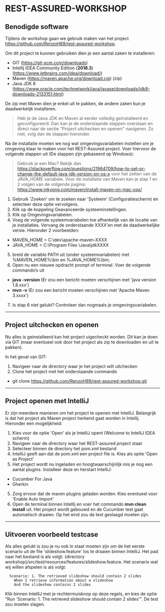 # REST-ASSURED-WORKSHOP

## Benodigde software

Tijdens de workshop gaan we gebruik maken van het project https://github.com/RenzoH89/rest-assured-workshop.

Om dit project te kunnen gebruiken dien je een aantal zaken te installeren:

*	GIT (https://git-scm.com/downloads)
*	Intellij IDEA Community Edition (**2018.3**) (https://www.jetbrains.com/idea/download/)
*	Maven (https://maven.apache.org/download.cgi) (zip) 
*	Java JDK 8 (https://www.oracle.com/technetwork/java/javase/downloads/jdk8-downloads-2133151.html)

De zip met Maven dien je enkel uit te pakken, de andere zaken kun je daadwerkelijk installeren. 

> Heb je de Java JDK en Maven al eerder volledig geinstalleerd en geconfigureerd. Dan kan je de onderstaande stappen overslaan en direct naar de sectie "Project uitchecken en openen" navigeren. Zo niet, volg dan de stappen hieronder.

Na de installatie moeten we nog wat omgevingsvariabelen instellen om je omgeving klaar te maken voor het REST-Assured project. Voer hiervoor de volgende stappen uit (De stappen zijn gebaseerd op Windows):

> Gebruik je een Mac? Bekijk dan https://stackoverflow.com/questions/21964709/how-to-set-or-change-the-default-java-jdk-version-on-os-x voor het zetten van de JAVA_HOME variabele. Voor de installatie van Maven kan je stap 1 en 2 volgen van de volgende pagina: https://www.mkyong.com/maven/install-maven-on-mac-osx/

1.	Gebruik 'Zoeken' om te zoeken naar 'Systeem' (Configuratiescherm) en selecteer deze optie vervolgens.
2.	Klik op de koppeling Geavanceerde systeeminstellingen.
3.	Klik op Omgevingsvariabelen.
4.	Voeg de volgende systeemvariabelen toe afhankelijk van de locatie van je installaties. Vervang de onderstaande XXXX'en met de daadwerkelijke versie. Hieronder 2 voorbeelden:
  * MAVEN_HOME = C:\dev\apache-maven-XXXX
  * JAVA_HOME =  C:\Program Files \Java\jdkXXXX
5.	breid de variable PATH uit (onder systeemvariabelen) met %MAVEN_HOME%\bin en %JAVA_HOME%\bin;
6.	Open nu een nieuwe opdracht prompt of terminal. Voer de volgende commando’s uit
  * **java -version** (Er zou een bericht moeten verschijnen met 'java version 1.8.xxx')
  * **mvn -v** (Er zou een bericht moeten verschijnen met 'Apache Maven 3.xxxx')
7. Is stap 6 niet gelukt? Controleer dan nogmaals je omgevingsvariabelen.

---

## Project uitchecken en openen
Nu alles is geinstalleerd kan het project uigecheckt worden. Dit kan je doen via GIT (maar eventueel ook door het project als zip te downloaden en uit te pakken).

In het geval van GIT:
1. Navigeer naar de directory waar je het project wilt uitchecken
2. Clone het project met het onderstaande commando
  * git clone https://github.com/RenzoH89/rest-assured-workshop.git    
 
 ---
 
## Project openen met IntelliJ
Er zijn meerdere manieren om het project te openen met IntelliJ. Belangrijk is dat het project als Maven project herkend gaat worden in Intellij. Hieronder een mogelijkheid:

1. Kies voor de optie 'Open' als je IntelliJ opent (Welcome to IntelliJ IDEA scherm)
2. Navigeer naar de directory waar het REST-assured project staat
3. Selecteer binnen de directory het pom.xml bestand
4. IntelliJ geeft aan dat de pom.xml een project file is. Kies als optie 'Open as Project'
5. Het project wordt nu ingeladen en hoogtwaarschijnlijk mis je nog een aantal plugins. Installeer deze en herstart IntelliJ:
  * Cucumber For Java
  * Gherkin
5. Zorg ervoor dat de maven plugins geladen worden: Kies eventueel voor 'Enable Auto Import'  
6. Open de terminal binnen IntellIj en voer het commando **mvn clean install** uit. Het project wordt gebouwd en de Cucumber test gaat automatisch draaien. Op het eind zou de test geslaagd moeten zijn.

---

## Uitvoeren voorbeeld testcase
Als alles gelukt is zou je nu ook in staat moeten zijn om de het eerste scenario uit de file 'slideshow.feature' los te draaien binnen IntelliJ.
Het pad naar het bestand is als volgt: {directory workshop}/src/test/resources/features/slideshow.feature. Het scenario wat wij willen afspelen is als volgt:

```
  Scenario: 1. The retrieved slideshow should contain 2 slides
    When I retrieve information about a slideshow
    And the slideshow contains 2 slides
```

Klik binnen IntellIJ met je rechtermuisknop op deze regels, en kies de optie "Run 'Scenario: 1. The retrieved slideshow should contain 2 slides'". De test zou moeten slagen.
  




  
